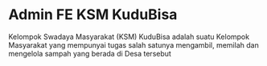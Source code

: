 # Admin FE KSM KuduBisa

Kelompok Swadaya Masyarakat (KSM) KuduBisa adalah suatu Kelompok Masyarakat yang mempunyai tugas salah satunya mengambil, memilah dan mengelola sampah yang
berada di Desa tersebut
